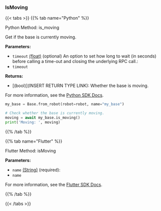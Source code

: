 ### IsMoving

\{\{< tabs >}}
\{\{% tab name="Python" %}\}

Python Method: is_moving

Get if the base is currently moving.

**Parameters:**

- `timeout` [(float)](<INSERT PARAM TYPE LINK>) (optional) An option to set how long to wait (in seconds) before calling a time-out and closing the underlying RPC call.:
- `timeout`

**Returns:**

- [(bool)](INSERT RETURN TYPE LINK): Whether the base is moving.

For more information, see the [Python SDK Docs](https://python.viam.dev/autoapi/viam/components/base/client/index.html#viam.components.base.client.BaseClient.is_moving).

``` python {class="line-numbers linkable-line-numbers"}
my_base = Base.from_robot(robot=robot, name="my_base")

# Check whether the base is currently moving.
moving = await my_base.is_moving()
print('Moving: ', moving)

```

\{\{% /tab %}}

\{\{% tab name="Flutter" %}\}

Flutter Method: isMoving

**Parameters:**

- `name` [(String)](https://api.flutter.dev/flutter/dart-core/String-class.html) (required):
- `name`

For more information, see the [Flutter SDK Docs](https://flutter.viam.dev/viam_protos.component.base/BaseServiceClient/isMoving.html).

\{\{% /tab %}}

\{\{< /tabs >}}

